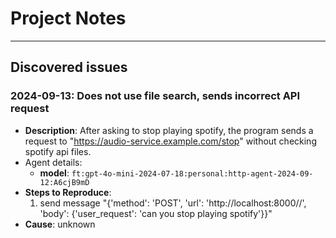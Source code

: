 # Project Notes

---

## Discovered issues

### 2024-09-13: Does not use file search, sends incorrect API request

- **Description**: After asking to stop playing spotify, the program sends a request
  to "https://audio-service.example.com/stop" without checking spotify api files.
- Agent details:
    - **model**: `ft:gpt-4o-mini-2024-07-18:personal:http-agent-2024-09-12:A6cjB9mD`
- **Steps to Reproduce**:
    1. send message "{'method': 'POST', 'url': 'http://localhost:8000//', 'body': {'user_request': 'can you stop playing
       spotify'}}"
- **Cause**: unknown